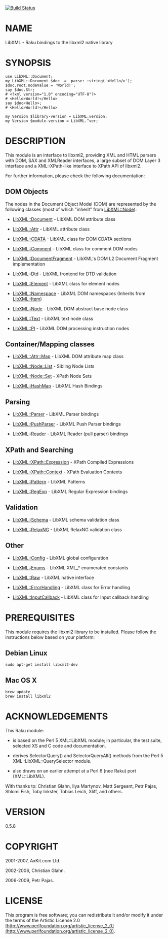 [![Build Status](https://travis-ci.org/p6-xml/LibXML-raku.svg?branch=master)](https://travis-ci.org/p6-xml/LibXML-raku)

NAME
====

LibXML - Raku bindings to the libxml2 native library

SYNOPSIS
========

    use LibXML::Document;
    my LibXML::Document $doc .=  parse: :string('<Hello/>');
    $doc.root.nodeValue = 'World!';
    say $doc.Str;
    # <?xml version="1.0" encoding="UTF-8"?>
    # <Hello>World!</Hello>
    say $doc<Hello>;
    # <Hello>World!</Hello>

    my Version $library-version = LibXML.version;
    my Version $module-version = LibXML.^ver;

DESCRIPTION
===========

This module is an interface to libxml2, providing XML and HTML parsers with DOM, SAX and XMLReader interfaces, a large subset of DOM Layer 3 interface and a XML::XPath-like interface to XPath API of libxml2.

For further information, please check the following documentation:

DOM Objects
-----------

The nodes in the Document Object Model (DOM) are represented by the following classes (most of which "inherit" from [LibXML::Node](https://libxml-raku.github.io/LibXML-raku/Node)):

  * [LibXML::Document](https://libxml-raku.github.io/LibXML-raku/Document) - LibXML DOM attribute class

  * [LibXML::Attr](https://libxml-raku.github.io/LibXML-raku/Attr) - LibXML attribute class

  * [LibXML::CDATA](https://libxml-raku.github.io/LibXML-raku/CDATA) - LibXML class for DOM CDATA sections

  * [LibXML::Comment](https://libxml-raku.github.io/LibXML-raku/Comment) - LibXML class for comment DOM nodes

  * [LibXML::DocumentFragment](https://libxml-raku.github.io/LibXML-raku/DocumentFragment) - LibXML's DOM L2 Document Fragment implementation

  * [LibXML::Dtd](https://libxml-raku.github.io/LibXML-raku/Dtd) - LibXML frontend for DTD validation

  * [LibXML::Element](https://libxml-raku.github.io/LibXML-raku/Element) - LibXML class for element nodes

  * [LibXML::Namespace](https://libxml-raku.github.io/LibXML-raku/Namespace) - LibXML DOM namespaces (Inherits from [LibXML::Item](https://libxml-raku.github.io/LibXML-raku/Item))

  * [LibXML::Node](https://libxml-raku.github.io/LibXML-raku/Node) - LibXML DOM abstract base node class

  * [LibXML::Text](https://libxml-raku.github.io/LibXML-raku/Text) - LibXML text node class

  * [LibXML::PI](https://libxml-raku.github.io/LibXML-raku/PI) - LibXML DOM processing instruction nodes

Container/Mapping classes
-------------------------

  * [LibXML::Attr::Map](https://libxml-raku.github.io/LibXML-raku/Attr/Map) - LibXML DOM attribute map class

  * [LibXML::Node::List](https://libxml-raku.github.io/LibXML-raku/Node/List) - Sibling Node Lists

  * [LibXML::Node::Set](https://libxml-raku.github.io/LibXML-raku/Node/Set) - XPath Node Sets

  * [LibXML::HashMap](https://libxml-raku.github.io/LibXML-raku/HashMap) - LibXML Hash Bindings

Parsing
-------

  * [LibXML::Parser](https://libxml-raku.github.io/LibXML-raku/Parser) - LibXML Parser bindings

  * [LibXML::PushParser](https://libxml-raku.github.io/LibXML-raku/PushParser) - LibXML Push Parser bindings

  * [LibXML::Reader](https://libxml-raku.github.io/LibXML-raku/Reader) - LibXML Reader (pull parser) bindings

XPath and Searching
-------------------

  * [LibXML::XPath::Expression](https://libxml-raku.github.io/LibXML-raku/XPath/Expression) - XPath Compiled Expressions

  * [LibXML::XPath::Context](https://libxml-raku.github.io/LibXML-raku/XPath/Context) - XPath Evaluation Contexts

  * [LibXML::Pattern](https://libxml-raku.github.io/LibXML-raku/Pattern) - LibXML Patterns

  * [LibXML::RegExp](https://libxml-raku.github.io/LibXML-raku/RegExp) - LibXML Regular Expression bindings

Validation
----------

  * [LibXML::Schema](https://libxml-raku.github.io/LibXML-raku/Schema) - LibXML schema validation class

  * [LibXML::RelaxNG](https://libxml-raku.github.io/LibXML-raku/RelaxNG) - LibXML RelaxNG validation class

Other
-----

  * [LibXML::Config](https://libxml-raku.github.io/LibXML-raku/Config) - LibXML global configuration

  * [LibXML::Enums](https://libxml-raku.github.io/LibXML-raku/Enums) - LibXML XML_* enumerated constants

  * [LibXML::Raw](https://libxml-raku.github.io/LibXML-raku/Raw) - LibXML native interface

  * [LibXML::ErrorHandling](https://libxml-raku.github.io/LibXML-raku/ErrorHandling) - LibXML class for Error handling

  * [LibXML::InputCallback](https://libxml-raku.github.io/LibXML-raku/InputCallback) - LibXML class for Input callback handling

PREREQUISITES
=============

This module requires the libxml2 library to be installed. Please follow the instructions below based on your platform:

Debian Linux
------------

```shell
sudo apt-get install libxml2-dev
```

Mac OS X
--------

```shell
brew update
brew install libxml2
```

ACKNOWLEDGEMENTS
================

This Raku module:

  * is based on the Perl 5 XML::LibXML module; in particular, the test suite, selected XS and C code and documentation.

  * derives SelectorQuery() and SelectorQueryAll() methods from the Perl 5 XML::LibXML::QuerySelector module.

  * also draws on an earlier attempt at a Perl 6 (nee Raku) port (XML::LibXML).

With thanks to: Christian Glahn, Ilya Martynov, Matt Sergeant, Petr Pajas, Shlomi Fish, Toby Inkster, Tobias Leich, Xliff, and others.

VERSION
=======

0.5.8

COPYRIGHT
=========

2001-2007, AxKit.com Ltd.

2002-2006, Christian Glahn.

2006-2009, Petr Pajas.

LICENSE
=======

This program is free software; you can redistribute it and/or modify it under the terms of the Artistic License 2.0 [http://www.perlfoundation.org/artistic_license_2_0](http://www.perlfoundation.org/artistic_license_2_0).

